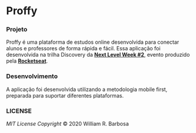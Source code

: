 # Proffy

### Projeto

Proffy é uma plataforma de estudos online desenvolvida para conectar alunos e professores de forma rápida e fácil. Essa aplicação foi desenvolvida na trilha Discovery da __[Next Level Week #2](https://nextlevelweek.com/)__, evento produzido pela __[Rocketseat](https://rocketseat.com.br/)__.

### Desenvolvimento

A aplicação foi desenvolvida utilizando a metodologia mobile first, preparada para suportar diferentes plataformas.

### LICENSE
_MIT License_
_Copyright_   ©   2020 William R. Barbosa
